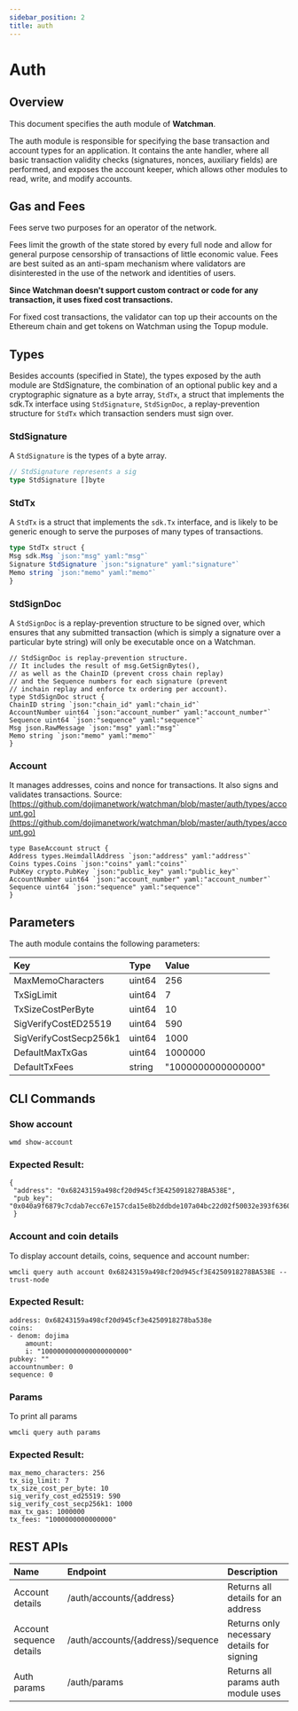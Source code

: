 ```yaml
---
sidebar_position: 2
title: auth
---
```


<!-- @format -->

# Auth

## Overview

This document specifies the auth module of **Watchman**.

The auth module is responsible for specifying the base transaction and account types for an application. It contains the ante handler, where all basic transaction validity checks (signatures, nonces, auxiliary fields) are performed, and exposes the account keeper, which allows other modules to read, write, and modify accounts.

## Gas and Fees

Fees serve two purposes for an operator of the network.

Fees limit the growth of the state stored by every full node and allow for general purpose censorship of transactions of little economic value. Fees are best suited as an anti-spam mechanism where validators are disinterested in the use of the network and identities of users.

**Since Watchman doesn't support custom contract or code for any transaction, it uses fixed cost transactions.**

For fixed cost transactions, the validator can top up their accounts on the Ethereum chain and get tokens on Watchman using the Topup module.

## Types

Besides accounts (specified in State), the types exposed by the auth module are StdSignature, the combination of an optional public key and a cryptographic signature as a byte array, `StdTx`, a struct that implements the sdk.Tx interface using `StdSignature`, `StdSignDoc`, a replay-prevention structure for `StdTx` which transaction senders must sign over.

### StdSignature

A `StdSignature` is the types of a byte array.

```typescript
// StdSignature represents a sig
type StdSignature []byte
```

### StdTx

A `StdTx` is a struct that implements the `sdk.Tx` interface, and is likely to be generic enough to serve the purposes of many types of transactions.

```typescript
type StdTx struct {
Msg sdk.Msg `json:"msg" yaml:"msg"`
Signature StdSignature `json:"signature" yaml:"signature"`
Memo string `json:"memo" yaml:"memo"`
}
```

### StdSignDoc

A `StdSignDoc` is a replay-prevention structure to be signed over, which ensures that any submitted transaction (which is simply a signature over a particular byte string) will only be executable once on a Watchman.

```text
// StdSignDoc is replay-prevention structure.
// It includes the result of msg.GetSignBytes(),
// as well as the ChainID (prevent cross chain replay)
// and the Sequence numbers for each signature (prevent
// inchain replay and enforce tx ordering per account).
type StdSignDoc struct {
ChainID string `json:"chain_id" yaml:"chain_id"`
AccountNumber uint64 `json:"account_number" yaml:"account_number"`
Sequence uint64 `json:"sequence" yaml:"sequence"`
Msg json.RawMessage `json:"msg" yaml:"msg"`
Memo string `json:"memo" yaml:"memo"`
}
```

### Account

It manages addresses, coins and nonce for transactions. It also signs and validates transactions.
Source:[https://github.com/dojimanetwork/watchman/blob/master/auth/types/account.go](https://github.com/dojimanetwork/watchman/blob/master/auth/types/account.go)

```text
type BaseAccount struct {
Address types.HeimdallAddress `json:"address" yaml:"address"`
Coins types.Coins `json:"coins" yaml:"coins"`
PubKey crypto.PubKey `json:"public_key" yaml:"public_key"`
AccountNumber uint64 `json:"account_number" yaml:"account_number"`
Sequence uint64 `json:"sequence" yaml:"sequence"`
}
```

## Parameters

The auth module contains the following parameters:

| Key                    | Type   | Value              |
| :--------------------- | :----- | :----------------- |
| MaxMemoCharacters      | uint64 | 256                |
| TxSigLimit             | uint64 | 7                  |
| TxSizeCostPerByte      | uint64 | 10                 |
| SigVerifyCostED25519   | uint64 | 590                |
| SigVerifyCostSecp256k1 | uint64 | 1000               |
| DefaultMaxTxGas        | uint64 | 1000000            |
| DefaultTxFees          | string | "1000000000000000" |

## CLI Commands

### Show account

`wmd show-account`

### Expected Result:

```text
{
 "address": "0x68243159a498cf20d945cf3E4250918278BA538E",
 "pub_key": "0x040a9f6879c7cdab7ecc67e157cda15e8b2ddbde107a04bc22d02f50032e393f6360a05e85c7c1ecd201ad30dfb886af12dd02b47e4463f6f0f6f94159dc9f10b8"
 }
```

### Account and coin details

To display account details, coins, sequence and account number:

`wmcli query auth account 0x68243159a498cf20d945cf3E4250918278BA538E --trust-node`

### Expected Result:

```text
address: 0x68243159a498cf20d945cf3e4250918278ba538e
coins:
- denom: dojima
    amount:
    i: "1000000000000000000000"
pubkey: ""
accountnumber: 0
sequence: 0
```

### Params

To print all params

`wmcli query auth params`

### Expected Result:

```text
max_memo_characters: 256
tx_sig_limit: 7
tx_size_cost_per_byte: 10
sig_verify_cost_ed25519: 590
sig_verify_cost_secp256k1: 1000
max_tx_gas: 1000000
tx_fees: "1000000000000000"
```

## REST APIs

| Name                     | Endpoint                          | Description                                |
| :----------------------- | :-------------------------------- | :----------------------------------------- |
| Account details          | /auth/accounts/{address}          | Returns all details for an address         |
| Account sequence details | /auth/accounts/{address}/sequence | Returns only necessary details for signing |
| Auth params              | /auth/params                      | Returns all params auth module uses        |
